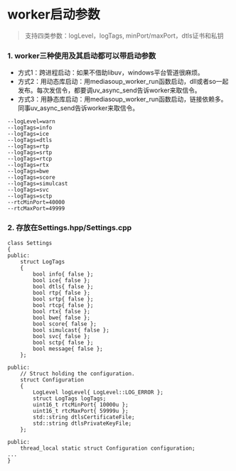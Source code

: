 # worker启动参数
>支持四类参数：logLevel，logTags, minPort/maxPort，dtls证书和私钥

### 1. worker三种使用及其启动都可以带启动参数
- 方式1：跨进程启动：如果不借助libuv，windows平台管道很麻烦。
- 方式2：用动态库启动：用mediasoup_worker_run函数启动，dll或者so一起发布。每次发信令，都要调uv_async_send告诉worker来取信令。
- 方式3：用静态库启动：用mediasoup_worker_run函数启动，链接依赖多。同事uv_async_send告诉worker来取信令。

```
--logLevel=warn 
--logTags=info 
--logTags=ice 
--logTags=dtls 
--logTags=rtp 
--logTags=srtp 
--logTags=rtcp 
--logTags=rtx 
--logTags=bwe 
--logTags=score 
--logTags=simulcast 
--logTags=svc 
--logTags=sctp 
--rtcMinPort=40000 
--rtcMaxPort=49999
```

### 2. 存放在Settings.hpp/Settings.cpp
```
class Settings
{
public:
	struct LogTags
	{
		bool info{ false };
		bool ice{ false };
		bool dtls{ false };
		bool rtp{ false };
		bool srtp{ false };
		bool rtcp{ false };
		bool rtx{ false };
		bool bwe{ false };
		bool score{ false };
		bool simulcast{ false };
		bool svc{ false };
		bool sctp{ false };
		bool message{ false };
	};

public:
	// Struct holding the configuration.
	struct Configuration
	{
		LogLevel logLevel{ LogLevel::LOG_ERROR };
		struct LogTags logTags;
		uint16_t rtcMinPort{ 10000u };
		uint16_t rtcMaxPort{ 59999u };
		std::string dtlsCertificateFile;
		std::string dtlsPrivateKeyFile;
	};

public:
	thread_local static struct Configuration configuration;
...
}
```